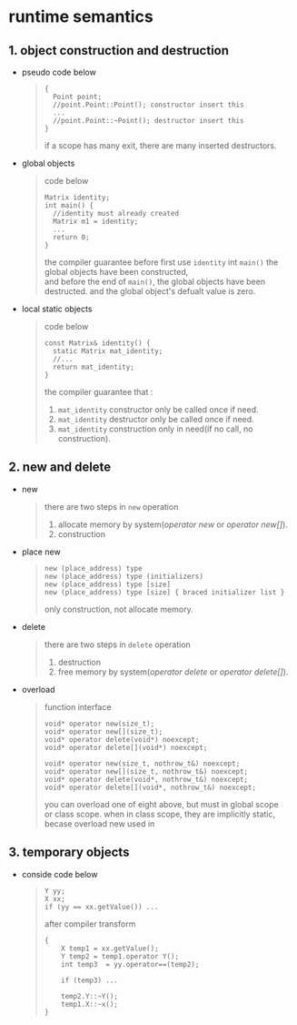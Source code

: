 # runtime semantics
## 1. object construction and destruction
* pseudo code below
    > ```
    > {
    >   Point point;
    >   //point.Point::Point(); constructor insert this
    >   ...
    >   //point.Point::~Point(); destructor insert this
    > }
    > ```
    > if a scope has many exit, there are many inserted destructors.

* global objects
    > code below
    > ```
    > Matrix identity;
    > int main() {
    >   //identity must already created
    >   Matrix m1 = identity;
    >   ...
    >   return 0;
    > }
    > ```
    > the compiler guarantee before first use `identity` int `main()` the global objects have been constructed,  
    > and before the end of `main()`, the global objects have been destructed.
    > and the global object's defualt value is zero.

* local static objects
    > code below
    > ```
    > const Matrix& identity() {
    >   static Matrix mat_identity;
    >   //...
    >   return mat_identity;
    > }
    > ```
    > the compiler guarantee that :
    > 1. `mat_identity` constructor only be called once if need.
    > 2. `mat_identity` destructor only be called once if need.
    > 3. `mat_identity` construction only in need(if no call, no construction).

## 2. new and delete
* new
    > there are two steps in `new` operation
    > 1. allocate memory by system(*operator new* or *operator new[]*).
    > 2. construction

* place new
    > ```
    > new (place_address) type
    > new (place_address) type (initializers)
    > new (place_address) type [size]
    > new (place_address) type [size] { braced initializer list }
    > ```
    > only construction, not allocate memory.

* delete
    > there are two steps in `delete` operation
    > 1. destruction
    > 2. free memory by system(*operator delete* or *operator delete[]*).

* overload
    > function interface
    > ```
    > void* operator new(size_t); 
    > void* operator new[](size_t); 
    > void* operator delete(void*) noexcept; 
    > void* operator delete[](void*) noexcept;
    > 
    > void* operator new(size_t, nothrow_t&) noexcept; 
    > void* operator new[](size_t, nothrow_t&) noexcept;
    > void* operator delete(void*, nothrow_t&) noexcept; 
    > void* operator delete[](void*, nothrow_t&) noexcept; 
    > ```
    > you can overload one of eight above, but must in global scope  
    > or class scope. when in class scope, they are implicitly static,  
    > becase overload new used in 

## 3. temporary objects
* conside code below
    > ```
    > Y yy;
    > X xx;
    > if (yy == xx.getValue()) ...
    > ```
    > after compiler transform
    > ```
    > {
    >     X temp1 = xx.getValue();
    >     Y temp2 = temp1.operator Y();
    >     int temp3  = yy.operator==(temp2);
    >
    >     if (temp3) ...
    >
    >     temp2.Y::~Y();
    >     temp1.X::~x();
    > }
    > ```

